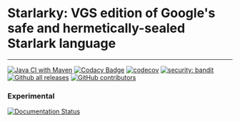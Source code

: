 # Starlarky: VGS edition of Google's safe and hermetically-sealed Starlark language
---




[![Java CI with Maven](https://github.com/blaisep-vgs/starlarky/actions/workflows/maven.yml/badge.svg)](https://github.com/blaisep-vgs/starlarky/actions/workflows/maven.yml)
[![Codacy Badge](https://app.codacy.com/project/badge/Grade/5126128b215a49fe8cd9b0e308a4a92f)](https://www.codacy.com/gh/blaisep-vgs/starlarky/dashboard?utm_source=github.com&amp;utm_medium=referral&amp;utm_content=blaisep-vgs/starlarky&amp;utm_campaign=Badge_Grade)
[![codecov](https://codecov.io/gh/blaisep-vgs/starlarky/branch/master/graph/badge.svg?token=NC1Z7MFIGI)](https://codecov.io/gh/blaisep-vgs/starlarky)
[![security: bandit](https://img.shields.io/badge/security-bandit-yellow.svg)](https://github.com/PyCQA/bandit)
[![Github all releases](https://img.shields.io/github/downloads/Naereen/StrapDown.js/total.svg)](https://GitHub.com/Naereen/StrapDown.js/releases/)
[![GitHub contributors](https://img.shields.io/github/contributors/Naereen/StrapDown.js.svg)](https://GitHub.com/Naereen/StrapDown.js/graphs/contributors/)

### Experimental
[![Documentation Status](https://readthedocs.org/projects/starlarky-devel/badge/?version=latest)](https://starlarky-devel.readthedocs.io/en/latest/?badge=latest)
